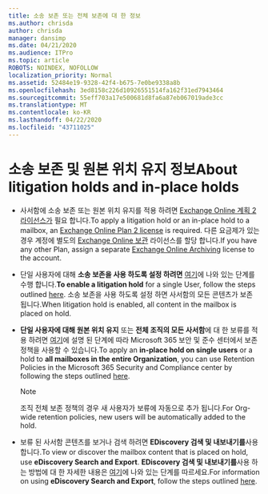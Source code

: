 ```yaml
---
title: 소송 보존 또는 전체 보존에 대 한 정보
ms.author: chrisda
author: chrisda
manager: dansimp
ms.date: 04/21/2020
ms.audience: ITPro
ms.topic: article
ROBOTS: NOINDEX, NOFOLLOW
localization_priority: Normal
ms.assetid: 52484e19-9328-42f4-b675-7e0be9338a8b
ms.openlocfilehash: 3ed8158c226d10926551514fa162f31ed7943464
ms.sourcegitcommit: 55eff703a17e500681d8fa6a87eb067019ade3cc
ms.translationtype: MT
ms.contentlocale: ko-KR
ms.lasthandoff: 04/22/2020
ms.locfileid: "43711025"
---
```

# <a name="about-litigation-holds-and-in-place-holds"></a><span data-ttu-id="b58c8-102">소송 보존 및 원본 위치 유지 정보</span><span class="sxs-lookup"><span data-stu-id="b58c8-102">About litigation holds and in-place holds</span></span>

- <span data-ttu-id="b58c8-103">사서함에 소송 보존 또는 원본 위치 유지를 적용 하려면 [Exchange Online 계획 2 라이선스가](https://docs.microsoft.com/office365/servicedescriptions/office-365-platform-service-description/office-365-plan-options) 필요 합니다.</span><span class="sxs-lookup"><span data-stu-id="b58c8-103">To apply a litigation hold or an in-place hold to a mailbox, an [Exchange Online Plan 2 license](https://docs.microsoft.com/office365/servicedescriptions/office-365-platform-service-description/office-365-plan-options) is required.</span></span> <span data-ttu-id="b58c8-104">다른 요금제가 있는 경우 계정에 별도의 [Exchange Online 보관](https://docs.microsoft.com/office365/servicedescriptions/exchange-online-archiving-service-description/exchange-online-archiving-service-description) 라이선스를 할당 합니다.</span><span class="sxs-lookup"><span data-stu-id="b58c8-104">If you have any other Plan, assign a separate [Exchange Online Archiving](https://docs.microsoft.com/office365/servicedescriptions/exchange-online-archiving-service-description/exchange-online-archiving-service-description) license to the account.</span></span> 
    
- <span data-ttu-id="b58c8-105">단일 사용자에 대해 **소송 보존을 사용 하도록 설정 하려면** [여기](https://docs.microsoft.com/office365/SecurityCompliance/place-a-mailbox-on-litigation-hold)에 나와 있는 단계를 수행 합니다.</span><span class="sxs-lookup"><span data-stu-id="b58c8-105">**To enable a litigation hold** for a single User, follow the steps outlined [here](https://docs.microsoft.com/office365/SecurityCompliance/place-a-mailbox-on-litigation-hold).</span></span> <span data-ttu-id="b58c8-106">소송 보존을 사용 하도록 설정 하면 사서함의 모든 콘텐츠가 보존 됩니다.</span><span class="sxs-lookup"><span data-stu-id="b58c8-106">When litigation hold is enabled, all content in the mailbox is placed on hold.</span></span>
    
- <span data-ttu-id="b58c8-107">**단일 사용자에 대해 원본 위치 유지** 또는 **전체 조직의 모든 사서함**에 대 한 보류를 적용 하려면 [여기](https://docs.microsoft.com/Office365/securitycompliance/retention-policies )에 설명 된 단계에 따라 Microsoft 365 보안 및 준수 센터에서 보존 정책을 사용할 수 있습니다.</span><span class="sxs-lookup"><span data-stu-id="b58c8-107">To apply an **in-place hold on single users** or a hold to **all mailboxes in the entire Organization**, you can use Retention Policies in the Microsoft 365 Security and Compliance center by following the steps outlined [here](https://docs.microsoft.com/Office365/securitycompliance/retention-policies ).</span></span>
    
    > [!NOTE]
    > <span data-ttu-id="b58c8-108">조직 전체 보존 정책의 경우 새 사용자가 보류에 자동으로 추가 됩니다.</span><span class="sxs-lookup"><span data-stu-id="b58c8-108">For Org-wide retention policies, new users will be automatically added to the hold.</span></span> 
  
- <span data-ttu-id="b58c8-109">보류 된 사서함 콘텐츠를 보거나 검색 하려면 **EDiscovery 검색 및 내보내기를**사용 합니다.</span><span class="sxs-lookup"><span data-stu-id="b58c8-109">To view or discover the mailbox content that is placed on hold, use **eDiscovery Search and Export**.</span></span> <span data-ttu-id="b58c8-110">**EDiscovery 검색 및 내보내기를**사용 하는 방법에 대 한 자세한 내용은 [여기](https://docs.microsoft.com/office365/securitycompliance/export-search-results)에 나와 있는 단계를 따르세요.</span><span class="sxs-lookup"><span data-stu-id="b58c8-110">For information on using **eDiscovery Search and Export**, follow the steps outlined [here](https://docs.microsoft.com/office365/securitycompliance/export-search-results).</span></span>
    


